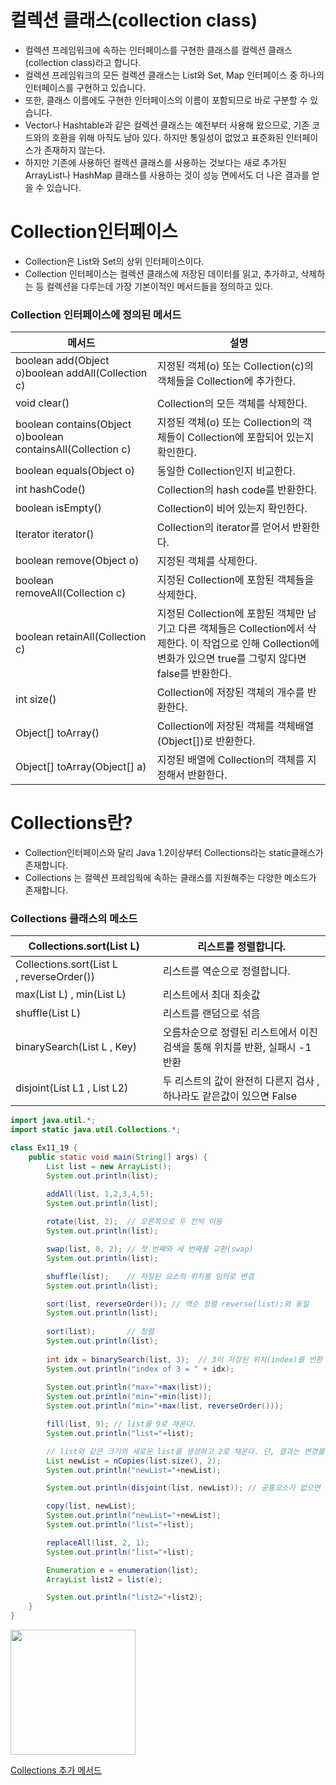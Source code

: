 # 컬렉션 클래스(collection class)

- 컬렉션 프레임워크에 속하는 인터페이스를 구현한 클래스를 컬렉션 클래스(collection class)라고 합니다.
- 컬렉션 프레임워크의 모든 컬렉션 클래스는 List와 Set, Map 인터페이스 중 하나의 인터페이스를 구현하고 있습니다.
- 또한, 클래스 이름에도 구현한 인터페이스의 이름이 포함되므로 바로 구분할 수 있습니다.
- Vector나 Hashtable과 같은 컬렉션 클래스는 예전부터 사용해 왔으므로, 기존 코드와의 호환을 위해 아직도 남아 있다. 하지만 통일성이 없었고 표준화된 인터페이스가 존재하지 않는다.
- 하지만 기존에 사용하던 컬렉션 클래스를 사용하는 것보다는 새로 추가된 ArrayList나 HashMap 클래스를 사용하는 것이 성능 면에서도 더 나은 결과를 얻을 수 있습니다.

# Collection인터페이스

- Collection은 List와 Set의 상위 인터페이스이다.
- Collection 인터페이스는 컬렉션 클래스에 저장된 데이터를 읽고, 추가하고, 삭제하는 등 컬렉션을 다루는데 가장 기본이적인 메서드들을 정의하고 있다.

### Collection 인터페이스에 정의된 메서드

| 메서드 | 설명 |
| --- | --- |
| boolean add(Object o)boolean addAll(Collection c) | 지정된 객체(o) 또는 Collection(c)의 객체들을 Collection에 추가한다. |
| void clear() | Collection의 모든 객체를 삭제한다. |
| boolean contains(Object o)boolean containsAll(Collection c) | 지정된 객체(o) 또는 Collection의 객체들이 Collection에 포함되어 있는지 확인한다. |
| boolean equals(Object o) | 동일한 Collection인지 비교한다. |
| int hashCode() | Collection의 hash code를 반환한다. |
| boolean isEmpty() | Collection이 비어 있는지 확인한다. |
| Iterator iterator() | Collection의 iterator를 얻어서 반환한다. |
| boolean remove(Object o) | 지정된 객체를 삭제한다. |
| boolean removeAll(Collection c) | 지정된 Collection에 포함된 객체들을 삭제한다. |
| boolean retainAll(Collection c) | 지정된 Collection에 포함된 객체만 남기고 다른 객체들은 Collection에서 삭제한다. 이 작업으로 인해 Collection에 변화가 있으면 true를 그렇지 않다면 false를 반환한다. |
| int size() | Collection에 저장된 객체의 개수를 반환한다. |
| Object[] toArray() | Collection에 저장된 객체를 객체배열(Object[])로 반환한다. |
| Object[] toArray(Object[] a) | 지정된 배열에 Collection의 객체를 지정해서 반환한다. |

# Collections란?

- Collection인터페이스와 달리 Java 1.2이상부터 Collections라는 static클래스가 존재합니다.
- Collections 는 컬렉션 프레임웍에 속하는 클래스를 지원해주는 다양한 메소드가 존재합니다.

### Collections 클래스의 메소드

| Collections.sort(List L) | 리스트를 정렬합니다. |
| --- | --- |
| Collections.sort(List L , reverseOrder()) | 리스트를 역순으로 정렬합니다. |
| max(List L) , min(List L) | 리스트에서 최대 최솟값 |
| shuffle(List L) | 리스트를 랜덤으로 섞음 |
| binarySearch(List L , Key) | 오름차순으로 정렬된 리스트에서 이진검색을 통해 위치를 반환, 실패시 -1반환 |
| disjoint(List L1 , List L2) | 두 리스트의 값이 완전히 다른지 검사 , 하나라도 같은값이 있으면 False |

```java
import java.util.*;
import static java.util.Collections.*;

class Ex11_19 {
	public static void main(String[] args) {
		List list = new ArrayList();
		System.out.println(list);

		addAll(list, 1,2,3,4,5); 
		System.out.println(list);
		
		rotate(list, 2);  // 오른쪽으로 두 칸씩 이동 
		System.out.println(list);

		swap(list, 0, 2); // 첫 번째와 세 번째를 교환(swap)
		System.out.println(list);

		shuffle(list);    // 저장된 요소의 위치를 임의로 변경 
		System.out.println(list);

		sort(list, reverseOrder()); // 역순 정렬 reverse(list);와 동일 
		System.out.println(list);
		
		sort(list);       // 정렬 
		System.out.println(list);
 
		int idx = binarySearch(list, 3);  // 3이 저장된 위치(index)를 반환
		System.out.println("index of 3 = " + idx);
		
		System.out.println("max="+max(list));
		System.out.println("min="+min(list));
		System.out.println("min="+max(list, reverseOrder()));

		fill(list, 9); // list를 9로 채운다.
		System.out.println("list="+list);

		// list와 같은 크기의 새로운 list를 생성하고 2로 채운다. 단, 결과는 변경불가
		List newList = nCopies(list.size(), 2); 
		System.out.println("newList="+newList);

		System.out.println(disjoint(list, newList)); // 공통요소가 없으면 true

		copy(list, newList); 
		System.out.println("newList="+newList);
		System.out.println("list="+list);

		replaceAll(list, 2, 1); 
		System.out.println("list="+list);

		Enumeration e = enumeration(list);
		ArrayList list2 = list(e); 

		System.out.println("list2="+list2);
	}
}
```

<img src="https://github.com/somi9954/Java/assets/137499604/2b2712c0-8e9f-409e-b68e-d6cb8435b190" width="200">

[Collections 추가 메서드](https://codevang.tistory.com/139)
